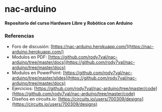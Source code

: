 # nac-arduino

#### Repositorio del curso Hardware Libre y Robótica con Arduino

### Referencias
* Foro de discusión: [https://nac-arduino.herokuapp.com/](https://nac-arduino.herokuapp.com/)
* Modulos en PDF: [https://github.com/rody7val/nac-arduino/tree/master/docs](https://github.com/rody7val/nac-arduino/tree/master/docs)
* Modulos en PowerPoint: [https://github.com/rody7val/nac-arduino/tree/master/slides](https://github.com/rody7val/nac-arduino/tree/master/docs)
* Ejercicios: [https://github.com/rody7val/nac-arduino/tree/master/code](https://github.com/rody7val/nac-arduino/tree/master/code)
* Diseños en circuits.io: [https://circuits.io/users/700309/designs](https://circuits.io/users/700309/designs)
